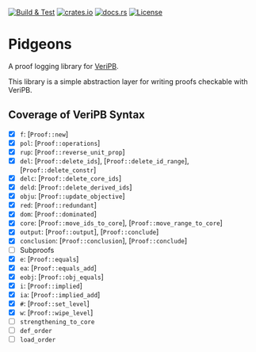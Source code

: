 [![Build & Test](https://github.com/chrjabs/rustsat/actions/workflows/pidgeons.yml/badge.svg)](https://github.com/chrjabs/rustsat/actions/workflows/pidgeons.yml)
[![crates.io](https://img.shields.io/crates/v/rustsat)](https://crates.io/crates/pidgeons)
[![docs.rs](https://img.shields.io/docsrs/rustsat)](https://docs.rs/pidgeons)
[![License](https://img.shields.io/crates/l/pidgeons)](./LICENSE)

<!-- cargo-rdme start -->

# Pidgeons

A proof logging library for [VeriPB](https://gitlab.com/MIAOresearch/software/VeriPB).

This library is a simple abstraction layer for writing proofs checkable with VeriPB.

## Coverage of VeriPB Syntax

- [x] `f`: [`Proof::new`]
- [x] `pol`: [`Proof::operations`]
- [x] `rup`: [`Proof::reverse_unit_prop`]
- [x] `del`: [`Proof::delete_ids`], [`Proof::delete_id_range`], [`Proof::delete_constr`]
- [x] `delc`: [`Proof::delete_core_ids`]
- [x] `deld`: [`Proof::delete_derived_ids`]
- [x] `obju`: [`Proof::update_objective`]
- [x] `red`: [`Proof::redundant`]
- [x] `dom`: [`Proof::dominated`]
- [x] `core`: [`Proof::move_ids_to_core`], [`Proof::move_range_to_core`]
- [x] `output`: [`Proof::output`], [`Proof::conclude`]
- [x] `conclusion`: [`Proof::conclusion`], [`Proof::conclude`]
- [ ] Subproofs
- [x] `e`: [`Proof::equals`]
- [x] `ea`: [`Proof::equals_add`]
- [x] `eobj`: [`Proof::obj_equals`]
- [x] `i`: [`Proof::implied`]
- [x] `ia`: [`Proof::implied_add`]
- [x] `#`: [`Proof::set_level`]
- [x] `w`: [`Proof::wipe_level`]
- [ ] `strengthening_to_core`
- [ ] `def_order`
- [ ] `load_order`

<!-- cargo-rdme end -->
